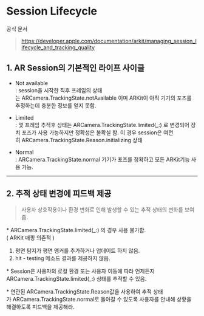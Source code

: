 # Session Lifecycle

공식 문서
> https://developer.apple.com/documentation/arkit/managing_session_lifecycle_and_tracking_quality

## 1. AR Session의 기본적인 라이프 사이클

* Not available  
: session을 시작한 직후 프레임의 상태는 ARCamera.TrackingState.notAvailable 이며 ARKit이 아직 기기의 포즈를 추정하는데 충분한 정보를 얻지 못함.

* Limited  
: 몇 프레임 추적후 상태는 ARCamera.TrackingState.limited(_:) 로 변경되어 장치 포즈가 사용 가능하지만 정확성은 불확실 함. 이 경우 session은 여전히 ARCamera.TrackingState.Reason.initializing 상태

* Normal  
: ARCamera.TrackingState.normal 기기가 포즈를 정확하고 모든  ARKit기능 사용 가능.

***

## 2. 추적 상태 변경에 피드백 제공
> 사용자 상호작용이나 환경 변화로 인해 발생할 수 있는 추적 상태의 변화를 보여줌.

* ARCamera.TrackingState.limited(_:) 의 경우 사용 불가함.  
( ARKit 매핑 의존적 )
1. 평면 탐지가 평면 앵커를 추가하거나 업데이트 하지 않음.
2. hit - testing 메소드 결과를 제공하지 않음.

* Session은 사용자의 로컬 환경 또는 사용자 이동에 따라 언제든지 ARCamera.TrackingState.limited(_:) 상태를 추적할 수 있음. 

* 연관된 ARCamera.TrackingState.Reason값을 사용하여 추적 상태가 ARCamera.TrackingState.normal로 돌아갈 수 있도록 사용자를 안내해 상황을 해결하도록 피드백을 제공해라.
